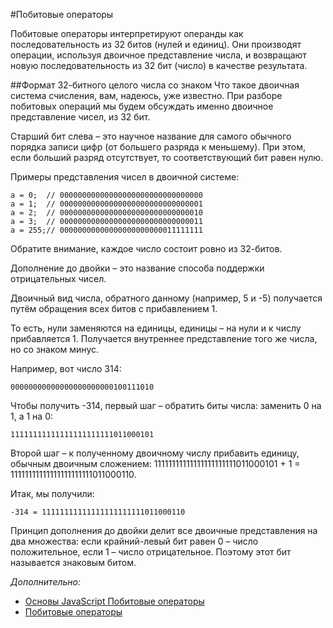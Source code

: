 #Побитовые операторы

Побитовые операторы интерпретируют операнды как последовательность из 32 битов (нулей и единиц). Они производят операции, используя двоичное представление числа, и возвращают новую последовательность из 32 бит (число) в качестве результата.

##Формат 32-битного целого числа со знаком
Что такое двоичная система счисления, вам, надеюсь, уже известно. При разборе побитовых операций мы будем обсуждать именно двоичное представление чисел, из 32 бит.

Старший бит слева – это научное название для самого обычного порядка записи цифр (от большего разряда к меньшему). При этом, если больший разряд отсутствует, то соответствующий бит равен нулю.

Примеры представления чисел в двоичной системе:
```
a = 0;  // 00000000000000000000000000000000
a = 1;  // 00000000000000000000000000000001
a = 2;  // 00000000000000000000000000000010
a = 3;  // 00000000000000000000000000000011
a = 255;// 00000000000000000000000011111111
```
Обратите внимание, каждое число состоит ровно из 32-битов.

Дополнение до двойки – это название способа поддержки отрицательных чисел.

Двоичный вид числа, обратного данному (например, 5 и -5) получается путём обращения всех битов с прибавлением 1.

То есть, нули заменяются на единицы, единицы – на нули и к числу прибавляется 1. Получается внутреннее представление того же числа, но со знаком минус.

Например, вот число 314:

```00000000000000000000000100111010```

Чтобы получить -314, первый шаг – обратить биты числа: заменить 0 на 1, а 1 на 0:

```11111111111111111111111011000101```

Второй шаг – к полученному двоичному числу прибавить единицу, обычным двоичным сложением: 11111111111111111111111011000101 + 1 = 11111111111111111111111011000110.

Итак, мы получили:

```-314 = 11111111111111111111111011000110```

Принцип дополнения до двойки делит все двоичные представления на два множества: если крайний-левый бит равен 0 – число положительное, если 1 – число отрицательное. Поэтому этот бит называется знаковым битом.


*Дополнительно:*
- [Основы JavaScript Побитовые операторы](https://learn.javascript.ru/bitwise-operators)
- [Побитовые операторы](http://php.net/manual/ru/language.operators.bitwise.php)
